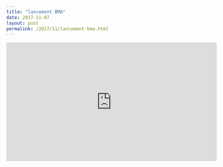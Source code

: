 ```yaml
---
title: "lancement BMA"
date: 2017-11-07
layout: post
permalink: /2017/11/lancement-bma.html
---
```


<iframe width="560" height="315" src="https://www.youtube.com/embed/9AUuocmDCCQ" frameborder="0" allowfullscreen></iframe>